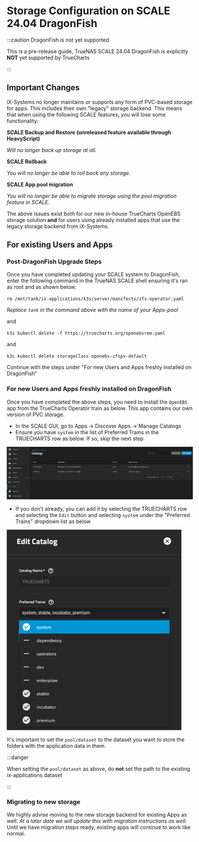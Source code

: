 # Storage Configuration on SCALE 24.04 DragonFish

:::caution DragonFish is not yet supported

This is a pre-release guide, TrueNAS SCALE 24.04 DragonFish is explicitly **NOT** yet supported by TrueCharts

:::

## Important Changes

iX-Systems no longer maintains or supports any form of PVC-based storage for apps. This includes their own "legacy" storage backend. This means that when using the following SCALE features, you will lose some functionality:

**SCALE Backup and Restore (unreleased feature available through HeavyScript)**

*Will no longer back up storage at all.*


**SCALE Rollback**

*You will no longer be able to roll back any storage.*


**SCALE App pool migration**

*You will no longer be able to migrate storage using the pool migration feature in SCALE.*


The above issues exist both for our new in-house TrueCharts OpenEBS storage solution **and** for users using already installed apps that use the legacy storage backend from iX-Systems.


## For existing Users and Apps

### Post-DragonFish Upgrade Steps

Once you have completed updating your SCALE system to DragonFish, enter the following command in the TrueNAS SCALE shell ensuring it's ran as root and as shown below:

`rm /mnt/tank/ix-applications/k3s/server/manifests/zfs-operator.yaml`

*Replace `tank` in the command above with the name of your Apps-pool*

and

`k3s kubectl delete -f https://truecharts.org/openebsrem.yaml`

and

`k3s kubectl delete storageClass openebs-zfspv-default`

Continue with the steps under "For new Users and Apps freshly installed on DragonFish"

### For new Users and Apps freshly installed on DragonFish

Once you have completed the above steps, you need to install the `OpenEBS` app from the TrueCharts Operator train as below. This app contains our own version of PVC storage.

- In the SCALE GUI, go to Apps -> Discover Apps -> Manage Catalogs
- Ensure you have `system` in the list of Preferred Trains in the TRUECHARTS row as below. If so, skip the next step

![Catalog Trains](img/Dragonfish-Storage5.png)


- If you don't already, you can add it by selecting the TRUECHARTS row and selecting the `Edit` button and selecting `system` under the "Preferred Trains" dropdown list as below

![system List](img/Dragonfish-Storage5b.png)

It's important to set the `pool/dataset` to the dataset you want to store the folders with the application data in them.

:::danger

When setting the `pool/dataset` as above, do **not** set the path to the existing ix-applications dataset

:::


### Migrating to new storage

We highly advise moving to the new storage backend for existing Apps as well. *At a later date we will update this with migration instructions as well.*
Until we have migration steps ready, existing apps will continue to work like normal.
